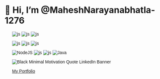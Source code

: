 <link rel="preconnect" href="https://fonts.googleapis.com">
<link rel="preconnect" href="https://fonts.gstatic.com" crossorigin>
<link href="https://fonts.googleapis.com/css2?family=Montserrat&display=swap" rel="stylesheet">

<h1>👋 Hi, I’m @MaheshNarayanabhatla-1276</h1>
<ul style="font-family: 'Montserrat', sans-serif;>
<li>👀 I’m interested in ... technical stuffs.</li>
<li>🌱 I’m currently learning ... DL , persuing B.Tech</li>
<li>💞️ I’m looking to collaborate on ...   FullStack, machine learning , deep learning , AI </li>
<li>📫 How to reach me ...    7995320488, numamahesh2000@gmail.com</li>
</ul>

Tech Stack
<br/>
<!--- javascript --->
![js](https://img.shields.io/badge/javascript-grey?style=for-the-badge&logo=javascript) ![js](https://img.shields.io/badge/python-grey?style=for-the-badge&logo=python) ![js](https://img.shields.io/badge/django-grey?style=for-the-badge&logo=django) ![js](https://img.shields.io/badge/react-grey?style=for-the-badge&logo=react) 
<!--- mysql --->
![js](https://img.shields.io/badge/mysql-grey?style=for-the-badge&logo=mysql) ![js](https://img.shields.io/badge/sklearn-grey?style=for-the-badge&logo=scikit-learn) ![js](https://img.shields.io/badge/tensorflow-grey?style=for-the-badge&logo=tensorflow)
<!--- node --->
![NodeJS](https://img.shields.io/badge/node.js-6DA55F?style=for-the-badge&logo=node.js&logoColor=white) ![js](https://img.shields.io/badge/c-grey?style=for-the-badge&logo=c) ![js](https://img.shields.io/badge/c++-grey?style=for-the-badge&logo=cplusplus) ![Java](https://img.shields.io/badge/java-%23ED8B00.svg?style=for-the-badge&logo=openjdk&logoColor=white)


![Black Minimal Motivation Quote LinkedIn Banner](https://github.com/MaheshNarayanabhatla-1276/MaheshNarayanabhatla-1276/assets/66712941/41bc1570-c66d-4f3e-9116-a22eb4745796)

<a href="https://maheshnarayanabhatla.42web.io">  My Portfolio</a> 



<!---
MaheshNarayanabhatla-1276/MaheshNarayanabhatla-1276 is a ✨ special ✨ repository because its `README.md` (this file) appears on your GitHub profile.
You can click the Preview link to take a look at your changes.
--->
